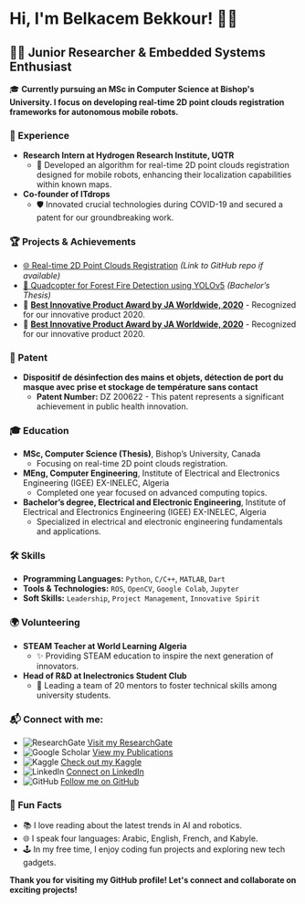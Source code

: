 # Hi, I'm Belkacem Bekkour! 👋🚀

## 🧑‍🔬 Junior Researcher & Embedded Systems Enthusiast

🎓 **Currently pursuing an MSc in Computer Science at Bishop's University. I focus on developing real-time 2D point clouds registration frameworks for autonomous mobile robots.**

### 🌟 Experience

- **Research Intern at Hydrogen Research Institute, UQTR**
  - 🤖 Developed an algorithm for real-time 2D point clouds registration designed for mobile robots, enhancing their localization capabilities within known maps.
- **Co-founder of ITdrops**
  - 🛡️ Innovated crucial technologies during COVID-19 and secured a patent for our groundbreaking work.

### 🏆 Projects & Achievements

- [🌐 Real-time 2D Point Clouds Registration](#) *(Link to GitHub repo if available)*
- [🚁 Quadcopter for Forest Fire Detection using YOLOv5](#) *(Bachelor’s Thesis)*
- 🏅 **[Best Innovative Product Award by JA Worldwide, 2020](https://www.24hdz.dz/injaz-etudiants-meilleur-produit/)** - Recognized for our innovative product 2020.
- 🏅 **[Best Innovative Product Award by JA Worldwide, 2020](https://www.theyouthcafe.com/perspectives/tag/ITdrops/)** - Recognized for our innovative product 2020.


### 📜 Patent

- **Dispositif de désinfection des mains et objets, détection de port du masque avec prise et stockage de température sans contact**
  - **Patent Number:** DZ 200622 - This patent represents a significant achievement in public health innovation.

### 🎓 Education

- **MSc, Computer Science (Thesis)**, Bishop’s University, Canada
  - Focusing on real-time 2D point clouds registration.
- **MEng, Computer Engineering**, Institute of Electrical and Electronics Engineering (IGEE) EX-INELEC, Algeria
  - Completed one year focused on advanced computing topics.
- **Bachelor’s degree, Electrical and Electronic Engineering**, Institute of Electrical and Electronics Engineering (IGEE) EX-INELEC, Algeria
  - Specialized in electrical and electronic engineering fundamentals and applications.

### 🛠 Skills

- **Programming Languages:** `Python`, `C/C++`, `MATLAB`, `Dart`
- **Tools & Technologies:** `ROS`, `OpenCV`, `Google Colab`, `Jupyter`
- **Soft Skills:** `Leadership`, `Project Management`, `Innovative Spirit`

### 🌍 Volunteering

- **STEAM Teacher at World Learning Algeria**
  - ✨ Providing STEAM education to inspire the next generation of innovators.
- **Head of R&D at Inelectronics Student Club**
  - 🚀 Leading a team of 20 mentors to foster technical skills among university students.

### 📬 Connect with me:

- ![ResearchGate](https://img.shields.io/badge/ResearchGate-00ccbb?style=for-the-badge&logo=researchgate&logoColor=white) [Visit my ResearchGate](https://www.researchgate.net/profile/Belkacem-Bekkour)
- ![Google Scholar](https://img.shields.io/badge/Google_Scholar-blue?style=for-the-badge&logo=google-scholar&logoColor=white) [View my Publications](https://scholar.google.com/citations?user=wbo-pQwAAAAJ&hl=en)
- ![Kaggle](https://img.shields.io/badge/Kaggle-20BEFF?style=for-the-badge&logo=kaggle&logoColor=white) [Check out my Kaggle](https://www.kaggle.com/belkacembekkour)
- ![LinkedIn](https://img.shields.io/badge/LinkedIn-0077B5?style=for-the-badge&logo=linkedin&logoColor=white) [Connect on LinkedIn](https://ca.linkedin.com/in/belkacem-bekkour-253185192)
- ![GitHub](https://img.shields.io/badge/GitHub-100000?style=for-the-badge&logo=github&logoColor=white) [Follow me on GitHub](https://github.com/belkacem-inelecer)

### 🎉 Fun Facts

- 📚 I love reading about the latest trends in AI and robotics.
- 🌐 I speak four languages: Arabic, English, French, and Kabyle.
- 🕹️ In my free time, I enjoy coding fun projects and exploring new tech gadgets.

**Thank you for visiting my GitHub profile! Let's connect and collaborate on exciting projects!**
